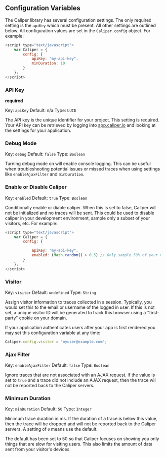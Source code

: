 ## Configuration Variables

The Caliper library has several configuration settings.
The only required setting is the `apiKey` which must be present.
All other settings are outlined below. All configuration values are set in the `Caliper.config` object. For example:

```javascript
<script type="text/javascript">
    var Caliper = {
        config: {
            apiKey: "my-api-key",
            minDuration: 10
        }
    };
</script>
```

### API Key
__required__

Key: `apiKey`
Default: n/a
Type: `UUID`

The API key is the unique identifier for your project. This setting is required. Your API key can be retrieved by logging into [app.caliper.io](https://app.caliper.io) and looking at the settings for your application.

### Debug Mode

Key: `debug`
Default: `false`
Type: `Boolean`

Turning debug mode on will enable console logging. This can be useful when troubleshooting potential issues or missed traces when using settings like `enableAjaxFilter` and `minDuration`.

### Enable or Disable Caliper

Key: `enabled`
Default: `true`
Type: `Boolean`

Conditionally enable or diable caliper. When this is set to false, Caliper will not be initialized and no traces will be sent. This could be used to disable caliper in your development environment, sample only a subset of your visitors, etc. For example:

```javascript
<script type="text/javascript">
    var Caliper = {
        config: {

            apiKey: "my-api-key",
            enabled: (Math.random() > 0.5) // Only sample 50% of your visitors
        }
    };
</script>
```

### <a id="visitor"></a>Visitor

Key: `visitor`
Default: `undefined`
Type: `String`

Assign visitor information to traces collected in a session. Typically, you would set this to the email or username of the logged in user. If this is not set, a unique visitor ID will be generated to track this browser using a "first-party" cookie on your domain.

If your application authenticates users after your app is first rendered you may set this configuration variable at any time:

```javascript
Caliper.config.visitor = "myuser@example.com";
```

### Ajax Filter

Key: `enableAjaxFilter`
Default: `false`
Type: `Boolean`

Ignore traces that are not associated with an AJAX request. If the value is set to `true` and a trace did not include an AJAX request, then the trace will not be reported back to the Caliper servers.

### Minimum Duration

Key: `minDuration`
Default: `50`
Type: `Integer`

Minimum trace duration in ms. If the duration of a trace is below this value, then the trace will be dropped and will not be reported back to the Caliper servers. A setting of `0` means use the default.

The default has been set to 50 so that Caliper focuses on showing you only things that are slow for visiting users. This also limits the amount of data sent from your visitor's devices.
